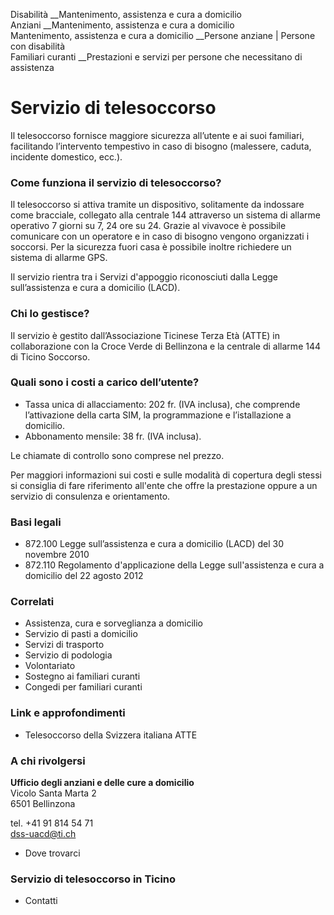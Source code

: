 Disabilità __Mantenimento, assistenza e cura a domicilio  
Anziani __Mantenimento, assistenza e cura a domicilio  
Mantenimento, assistenza e cura a domicilio __Persone anziane | Persone con
disabilità  
Familiari curanti __Prestazioni e servizi per persone che necessitano di
assistenza  

#  Servizio di telesoccorso

Il telesoccorso fornisce maggiore sicurezza all’utente e ai suoi familiari,
facilitando l’intervento tempestivo in caso di bisogno (malessere, caduta,
incidente domestico, ecc.).

### Come funziona il servizio di telesoccorso?

Il telesoccorso si attiva tramite un dispositivo, solitamente da indossare
come bracciale, collegato alla centrale 144 attraverso un sistema di allarme
operativo 7 giorni su 7, 24 ore su 24. Grazie al vivavoce è possibile
comunicare con un operatore e in caso di bisogno vengono organizzati i
soccorsi. Per la sicurezza fuori casa è possibile inoltre richiedere un
sistema di allarme GPS.

Il servizio rientra tra i Servizi d'appoggio riconosciuti dalla Legge
sull’assistenza e cura a domicilio (LACD).

### Chi lo gestisce?

Il servizio è gestito dall’Associazione Ticinese Terza Età (ATTE) in
collaborazione con la Croce Verde di Bellinzona e la centrale di allarme 144
di Ticino Soccorso.

### Quali sono i costi a carico dell’utente?

  * Tassa unica di allacciamento: 202 fr. (IVA inclusa), che comprende l’attivazione della carta SIM, la programmazione e l’istallazione a domicilio.
  * Abbonamento mensile: 38 fr. (IVA inclusa).

Le chiamate di controllo sono comprese nel prezzo.

Per maggiori informazioni sui costi e sulle modalità di copertura degli stessi
si consiglia di fare riferimento all'ente che offre la prestazione oppure a un
servizio di consulenza e orientamento.

### Basi legali

  * 872.100 Legge sull’assistenza e cura a domicilio (LACD) del 30 novembre 2010
  * 872.110 Regolamento d'applicazione della Legge sull'assistenza e cura a domicilio del 22 agosto 2012

### Correlati

  * Assistenza, cura e sorveglianza a domicilio
  * Servizio di pasti a domicilio
  * Servizi di trasporto
  * Servizio di podologia
  * Volontariato
  * Sostegno ai familiari curanti
  * Congedi per familiari curanti

### Link e approfondimenti

  * Telesoccorso della Svizzera italiana ATTE

### A chi rivolgersi

**Ufficio degli anziani e delle cure a domicilio**  
Vicolo Santa Marta 2  
6501 Bellinzona

tel. +41 91 814 54 71  
dss-uacd@ti.ch

  * Dove trovarci

### Servizio di telesoccorso in Ticino

  * Contatti

